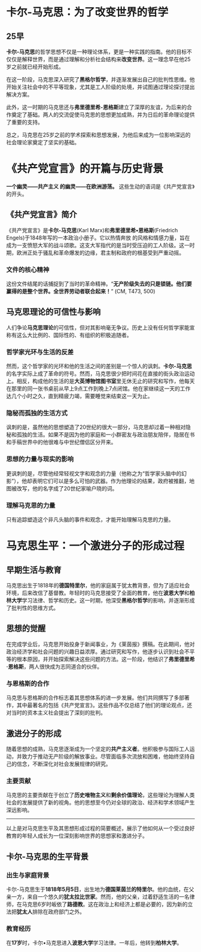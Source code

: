 # 卡尔-马克思：为了改变世界的哲学

## 25早

**卡尔-马克思**的哲学思想不仅是一种理论体系，更是一种实践的指南。他的目标不仅仅是解释世界，而是通过理解和分析社会结构来**改变世界**。这一理念早在他25岁之前就已经开始形成。

在这一阶段，马克思深入研究了**黑格尔哲学**，并逐渐发展出自己的批判性思维。他开始关注社会中的不平等现象，尤其是工人阶级的处境，并试图通过理论探讨提出解决方案。

此外，这一时期的马克思还与**弗里德里希-恩格斯**建立了深厚的友谊，为后来的合作奠定了基础。两人的交流促使马克思的思想更加成熟，并为日后的革命理论提供了重要的支持。

总之，马克思在25岁之前的学术探索和思想发展，为他后来成为一位影响深远的社会理论家奠定了坚实的基础。

# 《共产党宣言》的开篇与历史背景

**一个幽灵——共产主义 的幽灵——在欧洲游荡。** 这些生动的语词是《共产党宣言》的开头。  

## 《共产党宣言》简介  

《共产党宣言》是**卡尔-马克思**(Karl Marx)和**弗里德里希•恩格斯**(Friedrich Engels)于1848年写的一本政治小册子。它以热情奔放 的风格和情感力量，旨在成为一支愤怒大军的战斗颂歌。这支大军指代的是当时受压迫的工人阶级。这一时期，欧洲正处于骚乱和革命爆发的边缘，君主制和政府的根基受到严重动摇。  

### 文件的核心精神  

这份文件结尾的话捕捉到了当时的革命精神。“**无产阶级失去的只是锁链。他们要赢得的是整个世界。全世界劳动者联合起来！**” (CM, T473, 500)

## 马克思理论的可信性与影响

人们争论**马克思理论**的可信性，但对其影响毫无争议。历史上没有任何哲学家能宣称有这么大比例的、国际性的、有组织的积极追随者。

### 哲学家光环与生活的反差

然而，这个哲学家的光环和他的生活之间的差别是一个惊人的讽刺。**卡尔-马克思**的名字实际上成了革命的符号。然而，马克思很少把时间花在直接的街头政治运动上。相反，构成他的生活的是**大英博物馆图书室**里无休无止的研究和写作，他每天在那里的同一张书桌前从早上9点工作到晚上7点闭馆。他在家继续这一天的工作达几个小时之久，直到精疲力竭，需要睡觉来结束这一天为止。

### 隐秘而孤独的生活方式

讽刺的是，虽然他的思想塑造了20世纪的很大一部分，马克思却过着一种相对隐秘和孤独的生活。如果不是因为他的家庭和一小群密友与政治朋友陪伴，隐居在书和手稿世界中的他很难与中世纪僧侣区分开来。

### 思想的力量与现实的影响

更讽刺的是，尽管他经常轻视文字和观念的力量（他称之为“哲学家头脑中的幻影”），他却表明它们可以是多么可怕的武器。作为他理论的结果，政府被推翻，地图被改写，他的名字成了20世纪家喻户晓的词。

### 理解马克思的力量

只有追踪塑造这个非凡头脑的事件和观念，才能开始理解马克思的力量。

# 马克思生平：一个激进分子的形成过程

## 早期生活与教育

马克思出生于1818年的**德国特里尔**，他的家庭属于犹太教背景，但为了适应社会环境，后来改信了基督教。年轻时的马克思接受了全面的教育，他在**波恩大学**和**柏林大学**学习法律、哲学和历史。这一时期，他深受**黑格尔哲学**的影响，并逐渐形成了批判性的思维方式。

## 思想的觉醒

在完成学业后，马克思开始投身于新闻事业，为《莱茵报》撰稿。在此期间，他对政治经济学和社会问题的兴趣日益浓厚。通过研究和写作，他逐步认识到社会不平等的根本原因，并开始探索解决这些问题的方法。这一阶段，他结识了**弗里德里希·恩格斯**，两人很快成为志同道合的伙伴。

### 与恩格斯的合作

马克思与恩格斯的合作标志着其思想体系的进一步发展。他们共同撰写了多部著作，其中最著名的包括《共产党宣言》。这些作品不仅总结了他们的理论观点，还对当时的资本主义社会提出了深刻的批判。

## 激进分子的形成

随着思想的成熟，马克思逐渐成为一个坚定的**共产主义者**。他积极参与国际工人运动，并致力于推动无产阶级的解放事业。尽管面临多次流放和困难，他始终坚持自己的信念，不断深化对社会发展规律的研究。

### 主要贡献

马克思的主要贡献在于创立了**历史唯物主义**和**剩余价值理论**，这些理论为理解人类社会的发展提供了新的视角。他的思想至今仍对全球的政治、经济和学术领域产生深远影响。

--- 

以上是对马克思生平及其思想形成过程的简要概述，展示了他如何从一个受过良好教育的年轻人成长为一位深刻影响世界的思想家和激进分子。

## 卡尔-马克思的生平背景

### 出生与家庭背景

卡尔-马克思生于**1818年5月5日**，出生地为**德国莱茵兰的特里尔**。他的血统，在父亲一方，来自一个悠久的**犹太拉比世家**。然而，他的父亲，过着舒适生活的一名律师，在马克思6岁时皈依了**路德教**。这在政治上和经济上都是必要的，因为新的立法把**犹太人**排除在政府部门之外。

### 教育经历

在**17岁**时，卡尔•马克思进入**波恩大学**学习法律。一年后，他转到**柏林大学**。